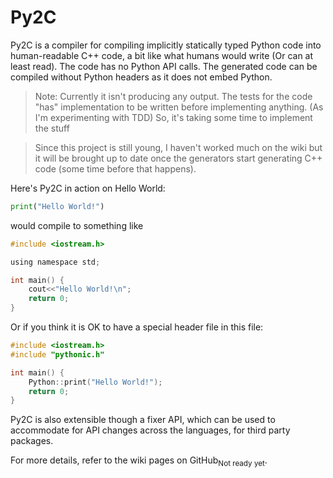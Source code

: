 ﻿Py2C
====
Py2C is a compiler for compiling implicitly statically typed Python code
into human-readable C++ code, a bit like what humans would write (Or can at
least read). The code has no Python API calls. The generated code can be
compiled without Python headers as it does not embed Python.

> Note: Currently it isn't producing any output. The tests for the code "has"
  implementation to be written before implementing anything.
  (As I'm experimenting with TDD) So, it's taking some time to implement the stuff

> Since this project is still young, I haven't worked much on the wiki but it
  will be brought up to date once the generators start generating C++ code
  (some time before that happens).

Here's Py2C in action on Hello World:

```python
print("Hello World!")
```

would compile to something like

```c
#include <iostream.h>

using namespace std;

int main() {
    cout<<"Hello World!\n";
    return 0;
}
```

Or if you think it is OK to have a special header file in this file:

```c
#include <iostream.h>
#include "pythonic.h"

int main() {
    Python::print("Hello World!");
    return 0;
}
```

Py2C is also extensible though a fixer API, which can be used to accommodate for
API changes across the languages, for third party packages.

For more details, refer to the wiki pages on GitHub<sub>Not ready yet</sub>.
